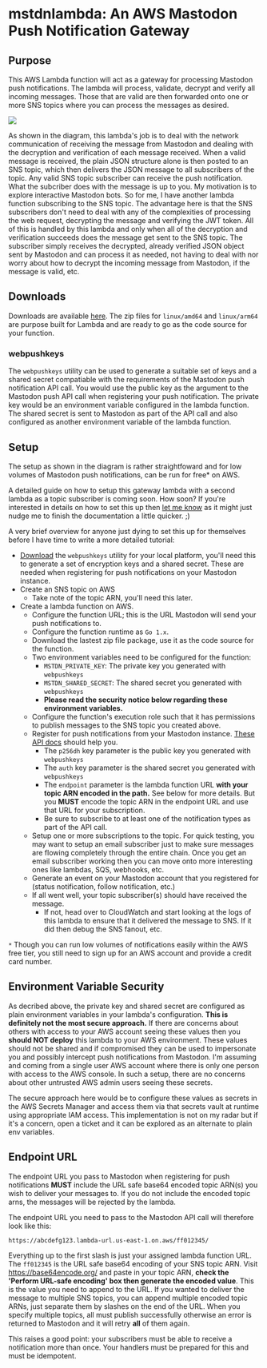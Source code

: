 # mstdnlambda: An AWS Mastodon Push Notification Gateway

## Purpose
This AWS Lambda function will act as a gateway for processing Mastodon push
notifications. The lambda will process, validate, decrypt and verify all
incoming messages. Those that are valid are then forwarded onto one or more
SNS topics where you can process the messages as desired.

![](https://gitlab.com/ddb_db/mstdnlambda/-/wikis/uploads/eb4fbf48f56d831a3ffa8e19eb3a6437/mstdnlambda-arch__1_.png)

As shown in the diagram, this lambda's job is to deal with the network
communication of receiving the message from Mastodon and dealing with the 
decryption and verification of each message received. When a valid message is
received, the plain JSON structure alone is then posted to an SNS topic, which
then delivers the JSON message to all subscribers of the topic. Any valid SNS
topic subscriber can receive the push notification. What the subcriber does
with the message is up to you. My motivation is to explore interactive
Mastodon bots. So for me, I have another lambda function subscribing to the SNS
topic. The advantage here is that the SNS subscribers don't need to deal with
any of the complexities of processing the web request, decrypting the message
and verifying the JWT token. All of this is handled by this lambda and only
when all of the decryption and verification succeeds does the message get
sent to the SNS topic. The subscriber simply receives the decrypted, already verified JSON object sent by Mastodon and can process it as needed, not
having to deal with nor worry about how to decrypt the incoming message
from Mastodon, if the message is valid, etc.

## Downloads
Downloads are available
[here](https://gitlab.com/ddb_db/mstdnlambda/-/packages/).  The zip files
for `linux/amd64` and `linux/arm64` are purpose built for Lambda and are ready
to go as the code source for your function.

### webpushkeys
The `webpushkeys` utility can be used to generate a suitable set of keys and a
shared secret compatiable with the requirements of the Mastodon push
notification API call. You would use the public key as the argument to the 
Mastodon push API call when registering your push notification. The private key
would be an environment variable configured in the lambda function. The shared
secret is sent to Mastodon as part of the API call and also configured as
another environment variable of the lambda function.

## Setup
The setup as shown in the diagram is rather straightfoward and for low volumes
of Mastodon push notifications, can be run for free* on AWS.

A detailed guide on how to setup this gateway lambda with a second lambda as a
topic subscriber is coming soon. How soon? If you're interested in details on
how to set this up then [let me know](https://mstdn.ca/@ddb_db) as it might
just nudge me to finish the documentation a little quicker. ;)

A very brief overview for anyone just dying to set this up for themselves
before I have time to write a more detailed tutorial:

* [Download](https://gitlab.com/ddb_db/mstdnlambda/-/packages/) the
  `webpushkeys` utility for your local platform, you'll need this
  to generate a set of encryption keys and a shared secret. These are needed
  when registering for push notifications on your Mastodon instance.
* Create an SNS topic on AWS
  * Take note of the topic ARN, you'll need this later.
* Create a lambda function on AWS.
  * Configure the function URL; this is the URL Mastodon will send your push
    notifications to.
  * Configure the function runtime as `Go 1.x`.
  * Download the lastest zip file package, use it as the code source for
    the function.
  * Two environment variables need to be configured for the function:
    * `MSTDN_PRIVATE_KEY`: The private key you generated with `webpushkeys`
    * `MSTDN_SHARED_SECRET`: The shared secret you generated with `webpushkeys`
    * **Please read the security notice below regarding these environment
      variables.**
  * Configure the function's execution role such that it has permissions to
    publish messages to the SNS topic you created above.
  * Register for push notifications from your Mastodon instance.
    [These API docs](https://docs.joinmastodon.org/methods/push/#create)
    should help you.
    * The `p256dh` key parameter is the public key you generated with 
      `webpushkeys`
    * The `auth` key parameter is the shared secret you generated with
      `webpushkeys`
    * The `endpoint` parameter is the lambda function URL **with your topic ARN
      encoded in the path.** See below for more details. But you **MUST** encode the topic ARN in the endpoint URL and use that URL for your
      subscription.
    * Be sure to subscribe to at least one of the notification types as part of
      the API call.
  * Setup one or more subscriptions to the topic. For quick testing, you may
    want to setup an email subscriber just to make sure messages are flowing
    completely through the entire chain. Once you get an email subscriber
    working then you can move onto more interesting ones like lambdas, SQS,
    webhooks, etc.
  * Generate an event on your Mastodon account that you registered for (status
    notification, follow notification, etc.)
  * If all went well, your topic subscriber(s) should have received the 
    message.
    * If not, head over to CloudWatch and start looking at the logs of this
      lambda to ensure that it delivered the message to SNS. If it did then
      debug the SNS fanout, etc.

`*` Though you can run low volumes of notifications easily within the AWS free
tier, you still need to sign up for an AWS account and provide a credit card
number.

## Environment Variable Security
As decribed above, the private key and shared secret are configured as plain
environment variables in your lambda's configuration. **This is definitely not
the most secure approach.** If there are concerns about others with access to
your AWS account seeing these values then you **should NOT deploy** this lambda
to your AWS environment.  These values should not be shared and if compromised
they can be used to impersonate you and possibly intercept push notifications
from Mastodon. I'm assuming and coming from a single user AWS account where
there is only one person with access to the AWS console. In such a setup, there
are no concerns about other untrusted AWS admin users seeing these secrets.

The secure approach here would be to configure these values as secrets in the
AWS Secrets Manager and access them via that secrets vault at runtime using
appropriate IAM access. This implementation is not on my radar but if it's a
concern, open a ticket and it can be explored as an alternate to plain env
variables.

## Endpoint URL
The endpoint URL you pass to Mastodon when registering for push notifications
**MUST** include the URL safe base64 encoded topic ARN(s) you wish to deliver 
your messages to.  If you do not include the encoded topic arns, the messages
will be rejected by the lambda.

The endpoint URL you need to pass to the Mastodon API call will therefore look
like this:

`https://abcdefg123.lambda-url.us-east-1.on.aws/ff012345/`

Everything up to the first slash is just your assigned lambda function URL. The
`ff012345` is the URL safe base64 encoding of your SNS topic ARN. Visit
https://base64encode.org/ and paste in your topic ARN, **check the 'Perform
URL-safe encoding' box then generate the encoded value**.  This is the value
you need to append to the URL. If you wanted to deliver the message to multiple
SNS topics, you can append multiple encoded topic ARNs, just separate them by
slashes on the end of the URL. When you specify multiple topics, all must
publish successfully otherwise an error is returned to Mastodon and it will
retry **all** of them again.

This raises a good point: your subscribers must be able to receive a 
notification more than once. Your handlers must be prepared for this and must
be idempotent.